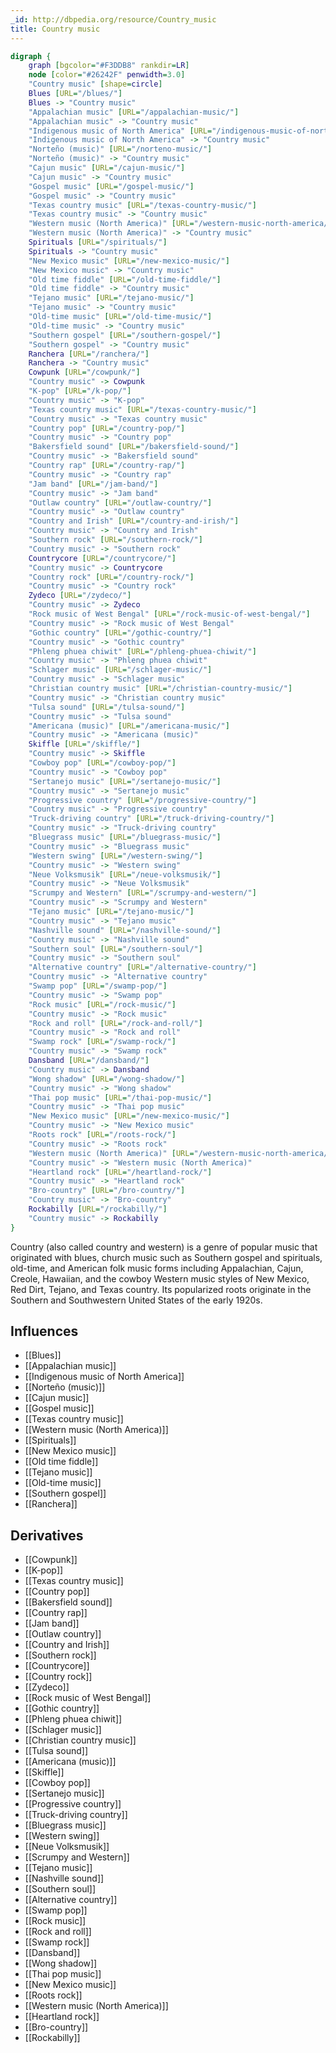 ```yaml
---
_id: http://dbpedia.org/resource/Country_music
title: Country music
---
```


```dot
digraph {
	graph [bgcolor="#F3DDB8" rankdir=LR]
	node [color="#26242F" penwidth=3.0]
	"Country music" [shape=circle]
	Blues [URL="/blues/"]
	Blues -> "Country music"
	"Appalachian music" [URL="/appalachian-music/"]
	"Appalachian music" -> "Country music"
	"Indigenous music of North America" [URL="/indigenous-music-of-north-america/"]
	"Indigenous music of North America" -> "Country music"
	"Norteño (music)" [URL="/norteno-music/"]
	"Norteño (music)" -> "Country music"
	"Cajun music" [URL="/cajun-music/"]
	"Cajun music" -> "Country music"
	"Gospel music" [URL="/gospel-music/"]
	"Gospel music" -> "Country music"
	"Texas country music" [URL="/texas-country-music/"]
	"Texas country music" -> "Country music"
	"Western music (North America)" [URL="/western-music-north-america/"]
	"Western music (North America)" -> "Country music"
	Spirituals [URL="/spirituals/"]
	Spirituals -> "Country music"
	"New Mexico music" [URL="/new-mexico-music/"]
	"New Mexico music" -> "Country music"
	"Old time fiddle" [URL="/old-time-fiddle/"]
	"Old time fiddle" -> "Country music"
	"Tejano music" [URL="/tejano-music/"]
	"Tejano music" -> "Country music"
	"Old-time music" [URL="/old-time-music/"]
	"Old-time music" -> "Country music"
	"Southern gospel" [URL="/southern-gospel/"]
	"Southern gospel" -> "Country music"
	Ranchera [URL="/ranchera/"]
	Ranchera -> "Country music"
	Cowpunk [URL="/cowpunk/"]
	"Country music" -> Cowpunk
	"K-pop" [URL="/k-pop/"]
	"Country music" -> "K-pop"
	"Texas country music" [URL="/texas-country-music/"]
	"Country music" -> "Texas country music"
	"Country pop" [URL="/country-pop/"]
	"Country music" -> "Country pop"
	"Bakersfield sound" [URL="/bakersfield-sound/"]
	"Country music" -> "Bakersfield sound"
	"Country rap" [URL="/country-rap/"]
	"Country music" -> "Country rap"
	"Jam band" [URL="/jam-band/"]
	"Country music" -> "Jam band"
	"Outlaw country" [URL="/outlaw-country/"]
	"Country music" -> "Outlaw country"
	"Country and Irish" [URL="/country-and-irish/"]
	"Country music" -> "Country and Irish"
	"Southern rock" [URL="/southern-rock/"]
	"Country music" -> "Southern rock"
	Countrycore [URL="/countrycore/"]
	"Country music" -> Countrycore
	"Country rock" [URL="/country-rock/"]
	"Country music" -> "Country rock"
	Zydeco [URL="/zydeco/"]
	"Country music" -> Zydeco
	"Rock music of West Bengal" [URL="/rock-music-of-west-bengal/"]
	"Country music" -> "Rock music of West Bengal"
	"Gothic country" [URL="/gothic-country/"]
	"Country music" -> "Gothic country"
	"Phleng phuea chiwit" [URL="/phleng-phuea-chiwit/"]
	"Country music" -> "Phleng phuea chiwit"
	"Schlager music" [URL="/schlager-music/"]
	"Country music" -> "Schlager music"
	"Christian country music" [URL="/christian-country-music/"]
	"Country music" -> "Christian country music"
	"Tulsa sound" [URL="/tulsa-sound/"]
	"Country music" -> "Tulsa sound"
	"Americana (music)" [URL="/americana-music/"]
	"Country music" -> "Americana (music)"
	Skiffle [URL="/skiffle/"]
	"Country music" -> Skiffle
	"Cowboy pop" [URL="/cowboy-pop/"]
	"Country music" -> "Cowboy pop"
	"Sertanejo music" [URL="/sertanejo-music/"]
	"Country music" -> "Sertanejo music"
	"Progressive country" [URL="/progressive-country/"]
	"Country music" -> "Progressive country"
	"Truck-driving country" [URL="/truck-driving-country/"]
	"Country music" -> "Truck-driving country"
	"Bluegrass music" [URL="/bluegrass-music/"]
	"Country music" -> "Bluegrass music"
	"Western swing" [URL="/western-swing/"]
	"Country music" -> "Western swing"
	"Neue Volksmusik" [URL="/neue-volksmusik/"]
	"Country music" -> "Neue Volksmusik"
	"Scrumpy and Western" [URL="/scrumpy-and-western/"]
	"Country music" -> "Scrumpy and Western"
	"Tejano music" [URL="/tejano-music/"]
	"Country music" -> "Tejano music"
	"Nashville sound" [URL="/nashville-sound/"]
	"Country music" -> "Nashville sound"
	"Southern soul" [URL="/southern-soul/"]
	"Country music" -> "Southern soul"
	"Alternative country" [URL="/alternative-country/"]
	"Country music" -> "Alternative country"
	"Swamp pop" [URL="/swamp-pop/"]
	"Country music" -> "Swamp pop"
	"Rock music" [URL="/rock-music/"]
	"Country music" -> "Rock music"
	"Rock and roll" [URL="/rock-and-roll/"]
	"Country music" -> "Rock and roll"
	"Swamp rock" [URL="/swamp-rock/"]
	"Country music" -> "Swamp rock"
	Dansband [URL="/dansband/"]
	"Country music" -> Dansband
	"Wong shadow" [URL="/wong-shadow/"]
	"Country music" -> "Wong shadow"
	"Thai pop music" [URL="/thai-pop-music/"]
	"Country music" -> "Thai pop music"
	"New Mexico music" [URL="/new-mexico-music/"]
	"Country music" -> "New Mexico music"
	"Roots rock" [URL="/roots-rock/"]
	"Country music" -> "Roots rock"
	"Western music (North America)" [URL="/western-music-north-america/"]
	"Country music" -> "Western music (North America)"
	"Heartland rock" [URL="/heartland-rock/"]
	"Country music" -> "Heartland rock"
	"Bro-country" [URL="/bro-country/"]
	"Country music" -> "Bro-country"
	Rockabilly [URL="/rockabilly/"]
	"Country music" -> Rockabilly
}
```

Country (also called country and western) is a genre of popular music that originated with blues, church music such as Southern gospel and spirituals, old-time, and American folk music forms including Appalachian, Cajun, Creole, Hawaiian, and the cowboy Western music styles of New Mexico, Red Dirt, Tejano, and Texas country. Its popularized roots originate in the Southern and Southwestern United States of the early 1920s.

## Influences
- [[Blues]]
- [[Appalachian music]]
- [[Indigenous music of North America]]
- [[Norteño (music)]]
- [[Cajun music]]
- [[Gospel music]]
- [[Texas country music]]
- [[Western music (North America)]]
- [[Spirituals]]
- [[New Mexico music]]
- [[Old time fiddle]]
- [[Tejano music]]
- [[Old-time music]]
- [[Southern gospel]]
- [[Ranchera]]

## Derivatives
- [[Cowpunk]]
- [[K-pop]]
- [[Texas country music]]
- [[Country pop]]
- [[Bakersfield sound]]
- [[Country rap]]
- [[Jam band]]
- [[Outlaw country]]
- [[Country and Irish]]
- [[Southern rock]]
- [[Countrycore]]
- [[Country rock]]
- [[Zydeco]]
- [[Rock music of West Bengal]]
- [[Gothic country]]
- [[Phleng phuea chiwit]]
- [[Schlager music]]
- [[Christian country music]]
- [[Tulsa sound]]
- [[Americana (music)]]
- [[Skiffle]]
- [[Cowboy pop]]
- [[Sertanejo music]]
- [[Progressive country]]
- [[Truck-driving country]]
- [[Bluegrass music]]
- [[Western swing]]
- [[Neue Volksmusik]]
- [[Scrumpy and Western]]
- [[Tejano music]]
- [[Nashville sound]]
- [[Southern soul]]
- [[Alternative country]]
- [[Swamp pop]]
- [[Rock music]]
- [[Rock and roll]]
- [[Swamp rock]]
- [[Dansband]]
- [[Wong shadow]]
- [[Thai pop music]]
- [[New Mexico music]]
- [[Roots rock]]
- [[Western music (North America)]]
- [[Heartland rock]]
- [[Bro-country]]
- [[Rockabilly]]
